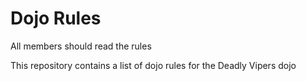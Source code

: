 Dojo Rules
==========

All members should read the rules

This repository contains a list of dojo rules for the Deadly Vipers dojo
